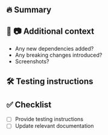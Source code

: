 ## 🔥 Summary
<!-- Provide a short description of the changes in this PR. -->

## 📖 📷 Additional context
<!-- Any extra info, dependencies, or migration steps required -->
- Any new dependencies added?
- Any breaking changes introduced?
- Screenshots?

## 🛠 Testing instructions
<!-- Provide testing instructions for your PR -->

## ✅ Checklist
<!-- Ensure the following before submitting your PR -->
- [ ] Provide testing instructions
- [ ] Update relevant documentation
